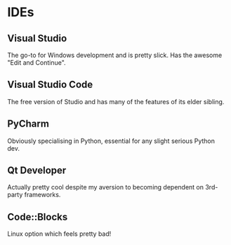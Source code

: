 # IDEs

## Visual Studio
The go-to for Windows development and is pretty slick. Has the awesome "Edit and Continue".

## Visual Studio Code
The free version of Studio and has many of the features of its elder sibling.

## PyCharm
Obviously specialising in Python, essential for any slight serious Python dev.

## Qt Developer
Actually pretty cool despite my aversion to becoming dependent on 3rd-party frameworks.

## Code::Blocks
Linux option which feels pretty bad!

